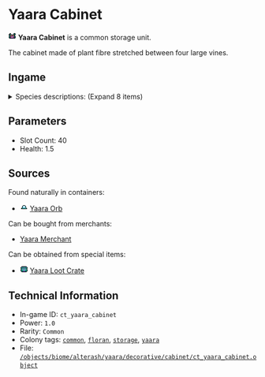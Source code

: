 # Yaara Cabinet

<img src="https://raw.githubusercontent.com/Ceterai/Enternia/main/objects/biome/alterash/yaara/decorative/cabinet/icon.png" alt="Yaara Cabinet icon" loading="lazy" height="16px" width="auto" /> **Yaara Cabinet** is a common storage unit.

The cabinet made of plant fibre stretched between four large vines.

## Ingame

<details markdown="1"><summary>Species descriptions: (Expand 8 items)</summary>

- Alta: This furniture is mainly made by a sentient plant-based species that often live in yaara caves and valleys.
- Apex: A big cabinet. Looks like it was made from some plants.
- Avian: This cabinet is supported by four really large vines.
- Floran: Floran knowsss this sstyle. Made by other Floran.
- Glitch: Indifferent. A purple plant cabinet.
- Human: Some kind of a plant cabinet. If I pour a water onto it, will it grow bigger?
- Hylotl: A bit strangely designed cabinet, but very imposing.
- Novakid: Those vines are lookin' pretty impressive, I would say.

</details>

## Parameters

- Slot Count: 40  
- Health: 1.5

## Sources

Found naturally in containers:

- <img src="https://raw.githubusercontent.com/Ceterai/Enternia/main/objects/biome/alterash/yaara/decorative/orb/icon.png" alt="Yaara Orb icon" loading="lazy" height="16px" width="auto" /> [Yaara Orb](https://ceterai.github.io/MyEnternia/Wiki/YaaraOrb)

Can be bought from merchants:

- [Yaara Merchant](https://ceterai.github.io/MyEnternia/Wiki/YaaraMerchant)

Can be obtained from special items:

- <img src="https://raw.githubusercontent.com/Ceterai/Enternia/main/items/active/alta/loot/biome/ct_yaara_loot.png" alt="Yaara Loot Crate icon" loading="lazy" height="16px" width="auto" /> [Yaara Loot Crate](https://ceterai.github.io/MyEnternia/Wiki/YaaraLootCrate)

## Technical Information

- In-game ID: `ct_yaara_cabinet`
- Power: `1.0`
- Rarity: `Common`
- Colony tags: [`common`](https://ceterai.github.io/MyEnternia/Wiki/Tags/Common), [`floran`](https://ceterai.github.io/MyEnternia/Wiki/Tags/Floran), [`storage`](https://ceterai.github.io/MyEnternia/Wiki/Tags/Storage), [`yaara`](https://ceterai.github.io/MyEnternia/Wiki/Tags/Yaara)
- File: [`/objects/biome/alterash/yaara/decorative/cabinet/ct_yaara_cabinet.object`](https://github.com/Ceterai/Enternia/blob/main/objects/biome/alterash/yaara/decorative/cabinet/ct_yaara_cabinet.object)
